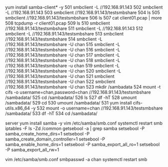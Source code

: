   yum install samba-client* -y
  501  smbclient -L //192.168.91.143
  502  smbclient -L //192.168.91.143
  503  smbclient  //192.168.91.143/testsmbshare
  504  ls
  505  smbclient  //192.168.91.143/testsmbshare
  506  ls
  507  cat client01.pcap | more
  508  tcpdump -r client01.pcap 
  509  ls
  510  smbclient  //192.168.91.143/testsmbshare
  511  smbclient -L //192.168.91.143
  512  smbclient -L //192.168.91.143/testsmbshare
  513  smbclient  //192.168.91.143/testsmbshare
  514  smbclient -L //192.168.91.143/testsmbshare -U chan
  515  smbclient -L //192.168.91.143/testsmbshare -U chan
  516  smbclient -L //192.168.91.143/testsmbshare -U chan
  517  smbclient -L //192.168.91.143/testsmbshare -U chan
  518  smbclient -L //192.168.91.143/testsmbshare -u chan
  519  smbclient -L //192.168.91.143/testsmbshare -U chan
  520  smbclient -L //192.168.91.143/testsmbshare -U chan
  521  smbclient  //192.168.91.143/testsmbshare -U chan
  522  smbclient  //192.168.91.143/testsmbshare -U chan
  523  mkdir /sambadata
  524  mount -t cifs -o username=chan,password=chan //192.168.91.143/testsmbshare /sambadata/
  525  cd /sambadata/
  526  ls
  527  df -hT
  528  umount /sambadata/
  529  cd
  530  umount /sambadata/
  531  yum install cifs-utils.x86_64 -y
  532  mount -o username=chan //192.168.91.143/testsmbshare /sambadata/
  533  df -hT
  534  cd /sambadata/




server
yum install samba -y
vim /etc/samba/smb.conf
systemctl restart smb
iptables -F
ls -Zd /common
getsebool -a | grep samba
setsebool -P samba_create_home_dirs=1
setsebool -P samba_create_domain_controller=1
setsebool -P samba_enable_home_dirs=1
setsebool -P samba_export_all_ro=1
setsebool -P samba_export_all_rw=1


vim /etc/samba/smb.conf
smbpasswd -a chan
systemctl restart smb
